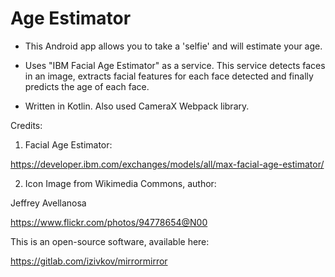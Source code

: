 # Age Estimator

- This Android app allows you to take a 'selfie' and will estimate your age.

- Uses "IBM Facial Age Estimator" as a service. This service detects faces in an image, extracts facial features for each face detected and finally predicts the age of each face.

- Written in Kotlin. Also used CameraX Webpack library.

Credits:

1. Facial Age Estimator:

https://developer.ibm.com/exchanges/models/all/max-facial-age-estimator/

2. Icon Image from Wikimedia Commons, author:

Jeffrey Avellanosa

https://www.flickr.com/photos/94778654@N00

This is an open-source software, available here:

https://gitlab.com/izivkov/mirrormirror



